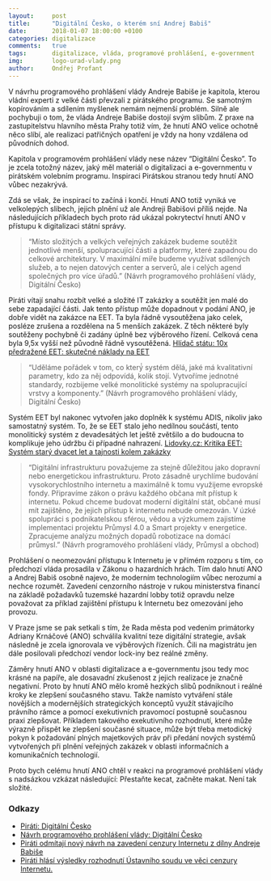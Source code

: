 ```yaml
---
layout:     post
title:      "Digitální Česko, o kterém sní Andrej Babiš"
date:       2018-01-07 18:00:00 +0100
categories: digitalizace
comments:   true
tags:       digitalizace, vláda, programové prohlášení, e-government
img:        logo-urad-vlady.png
author:     Ondřej Profant
---
```


V návrhu programového prohlášení vlády Andreje Babiše je kapitola, kterou vládní experti z velké části převzali z pirátského programu. Se samotným kopírováním a sdílením myšlenek nemám nejmenší problém. Silně ale pochybuji o tom, že vláda Andreje Babiše dostojí svým slibům. Z praxe na zastupitelstvu hlavního města Prahy totiž vím, že hnutí ANO velice ochotně něco slíbí, ale realizaci patřičných opatření je vždy na hony vzdálena od původních dohod.

 

Kapitola v programovém prohlášení vlády nese název “Digitální Česko”. To je zcela totožný název, jaký měl materiál o digitalizaci a e-governmentu v pirátském volebním programu. Inspiraci Pirátskou stranou tedy hnutí ANO vůbec nezakrývá.

Zdá se však, že inspirací to začíná i končí. Hnutí ANO totiž vyniká ve velkolepých slibech, jejich plnění už ale Andreji Babišovi příliš nejde. Na následujících příkladech bych proto rád ukázal pokrytectví hnutí ANO v přístupu k digitalizaci státní správy.

>“Místo složitých a velkých veřejných zakázek budeme soutěžit jednotlivé menší, spolupracující části a platformy, které zapadnou do celkové architektury. V maximální míře budeme využívat sdílených služeb, a to nejen datových center a serverů, ale i celých agend společných pro více úřadů.”
(Návrh programového prohlášení vlády, Digitální Česko)

Piráti vítají snahu rozbít velké a složité IT zakázky a soutěžit jen malé do sebe zapadající části.  Jak tento přístup může dopadnout v podání ANO, je dobře vidět na zakázce na EET. Ta byla řádně vysoutěžena jako celek, posléze zrušena a rozdělena na 5 menších zakázek. Z těch některé byly soutěženy pochybně či zadány úplně bez výběrového řízení. Celková cena byla 9,5x vyšší než původně řádně vysoutěžená. [Hlídač státu: 10x předražené EET: skutečné náklady na EET](https://www.hlidacstatu.cz/texty/10x-predrazene-eet-skutecne-naklady-na-eet/)

>“Uděláme pořádek v tom, co který́ systém dělá, jaké má kvalitativní parametry, kdo za něj odpovídá, kolik stojí. Vytvoříme jednotné standardy, rozbijeme velké monolitické systémy na spolupracující vrstvy a komponenty.”
(Návrh programového prohlášení vlády, Digitální Česko)

Systém EET byl nakonec vytvořen jako doplněk k systému ADIS, nikoliv jako samostatný systém. To, že se EET stalo jeho nedílnou součástí, tento monolitický systém z devadesátých let ještě zvětšilo a do budoucna to komplikuje jeho údržbu či případné nahrazení. [Lidovky.cz: Kritika EET: Systém starý dvacet let a tajnosti kolem zakázky](https://www.lidovky.cz/kritika-eet-system-stary-dvacet-let-a-tajnosti-kolem-zakazky-p5r-/zpravy-domov.aspx?c=A161129_104023_ln_domov_ele)

>“Digitální infrastrukturu považujeme za stejně důležitou jako dopravní nebo energetickou infrastrukturu. Proto zásadně urychlíme budování vysokorychlostního internetu a maximálně k tomu využijeme evropské fondy. Připravíme zákon o právu každého občana mít přístup k internetu. Pokud chceme budovat moderní digitální stát, občané musí mít zajištěno, že jejich přístup k internetu nebude omezován. V úzké spolupráci s podnikatelskou sférou, vědou a výzkumem zajistíme implementaci projektu Průmysl 4.0 a Smart projekty v energetice. Zpracujeme analýzu možných dopadů robotizace na domácí průmysl.”
(Návrh programového prohlášení vlády, Průmysl a obchod)

Prohlášení o neomezování přístupu k Internetu je v přímém rozporu s tím, co předchozí vláda prosadila v Zákonu o hazardních hrách. Tím dalo hnutí ANO a Andrej Babiš osobně najevo, že moderním technologiím vůbec nerozumí a nechce rozumět. Zavedení cenzorního nástroje v rukou ministerstva financí na základě požadavků tuzemské hazardní lobby totiž opravdu nelze považovat za příklad zajištění přístupu k Internetu bez omezování jeho provozu.

V Praze jsme se pak setkali s tím, že Rada města pod vedením primátorky Adriany Krnáčové (ANO) schválila kvalitní teze digitální strategie, avšak následně je zcela ignorovala ve výběrových řízeních. Čili na magistrátu jen dále posilovali předchozí vendor lock-iny bez reálné změny.

Záměry hnutí ANO v oblasti digitalizace a e-governmentu jsou tedy moc krásné na papíře, ale dosavadní zkušenost z jejich realizace je značně negativní. Proto by hnutí ANO mělo kromě hezkých slibů podniknout i reálné kroky ke zlepšení současného stavu. Takže namísto vytváření stále novějších a modernějších strategických konceptů využít stávajícího právního rámce a pomocí exekutivních pravomocí postupně současnou praxi zlepšovat. Příkladem takového exekutivního rozhodnutí, které může výrazně přispět ke zlepšení současné situace, může být třeba metodický pokyn k požadování plných majetkových práv při předání nových systémů vytvořených při plnění veřejných zakázek v oblasti informačních a komunikačních technologií.

Proto bych celému hnutí ANO chtěl v reakci na programové prohlášení vlády s nadsázkou vzkázat následující: Přestaňte kecat, začněte makat. Není tak složité.

### Odkazy

- [Piráti: Digitální Česko](https://www.pirati.cz/program/temata/digitalni-cesko/)
- [Návrh programového prohlášení vlády: Digitální Česko](https://www.vlada.cz/cz/jednani-vlady/navrh-programoveho-prohlaseni-vlady-162319/#Digitalni_Cesko)
- [Piráti odmítají nový návrh na zavedení cenzury Internetu z dílny Andreje Babiše](https://wiki.pirati.cz/tiskove-zpravy/pirati_odmitaji_novy_navrh_na_zavedeni_cenzury_internetu_z_dilny_andreje_babise)
- [Piráti hlásí výsledky rozhodnutí Ústavního soudu ve věci cenzury Internetu.](https://wiki.pirati.cz/tiskove-zpravy/pirati_hlasi_vysledky_rozhodnuti_ustavniho_soudu_ve_veci_cenzury_internetu._boj_proti_plosnemu_smirovani_obcanu_vojenskou_rozvedkou_pokracuje)


